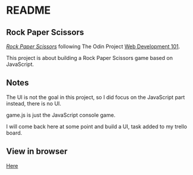 # README

## Rock Paper Scissors

[*Rock Paper Scissors*](https://www.theodinproject.com/courses/web-development-101/lessons/rock-paper-scissors)
following The Odin Project [Web Development 101](https://www.theodinproject.com/courses/web-development-101).

This project is about building a Rock Paper Scissors game based on JavaScript. 

## Notes

The UI is not the goal in this project, so I did focus on the JavaScript part instead, there is no UI. 

game.js is just the JavaScript console game.

I will come back here at some point and build a UI, task added to my trello board.

## View in browser

[Here](https://enigmatic-caverns-74021.herokuapp.com/)